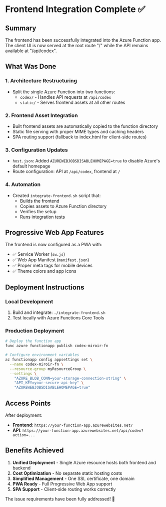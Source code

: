 # Frontend Integration Complete ✅

## Summary

The frontend has been successfully integrated into the Azure Function app. The client UI is now served at the root route "/" while the API remains available at "/api/codex".

## What Was Done

### 1. Architecture Restructuring
- Split the single Azure Function into two functions:
  - `codex/` - Handles API requests at `/api/codex`
  - `static/` - Serves frontend assets at all other routes

### 2. Frontend Asset Integration
- Built frontend assets are automatically copied to the function directory
- Static file serving with proper MIME types and caching headers
- SPA routing support (fallback to index.html for client-side routes)

### 3. Configuration Updates
- `host.json`: Added `AZUREWEBJOBSDISABLEHOMEPAGE=true` to disable Azure's default homepage
- Route configuration: API at `/api/codex`, frontend at `/`

### 4. Automation
- Created `integrate-frontend.sh` script that:
  - Builds the frontend
  - Copies assets to Azure Function directory
  - Verifies the setup
  - Runs integration tests

## Progressive Web App Features

The frontend is now configured as a PWA with:
- ✅ Service Worker (`sw.js`)
- ✅ Web App Manifest (`manifest.json`)
- ✅ Proper meta tags for mobile devices
- ✅ Theme colors and app icons

## Deployment Instructions

### Local Development
1. Build and integrate: `./integrate-frontend.sh`
2. Test locally with Azure Functions Core Tools

### Production Deployment
```bash
# Deploy the function app
func azure functionapp publish codex-miroir-fn

# Configure environment variables
az functionapp config appsettings set \
  --name codex-miroir-fn \
  --resource-group myResourceGroup \
  --settings \
    "AZURE_BLOB_CONN=your-storage-connection-string" \
    "API_KEY=your-secure-api-key" \
    "AZUREWEBJOBSDISABLEHOMEPAGE=true"
```

## Access Points

After deployment:
- **Frontend**: `https://your-function-app.azurewebsites.net/`
- **API**: `https://your-function-app.azurewebsites.net/api/codex?action=...`

## Benefits Achieved

1. **Unified Deployment** - Single Azure resource hosts both frontend and backend
2. **Cost Optimization** - No separate static hosting costs
3. **Simplified Management** - One SSL certificate, one domain
4. **PWA Ready** - Full Progressive Web App support
5. **SPA Support** - Client-side routing works correctly

The issue requirements have been fully addressed! 🎉